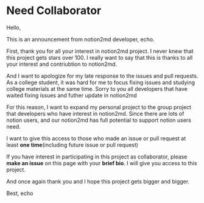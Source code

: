 # Need Collaborator

Hello,

This is an announcement from notion2md developer, echo.

First, thank you for all your interest in notion2md project. I never knew that
this project gets stars over 100. I really want to say that this is thanks to all
your interest and contriubtion to notion2md.

And I want to apologize for my late response to the issues and pull requests. As a
college student, it was hard for me to focus fixing issues and studying college
materials at the same time. Sorry to you all developers that have waited fixing
issues and futher update in notion2md

For this reason, I want to expand my personal project to the group project that
developers who have interest in notion2md. Since there are lots of notion
users, and our notion2md has full potential to support notion users need. 

I want to give this access to those who made an issue or pull request at least
**one time**(including future issue or pull request)

If you have interest in participating in this project as collaborator, please
**make an issue** on this page with your **brief bio**. I will give you access to this
project.

And once again thank you and I hope this project gets bigger and bigger.

Best,
echo
